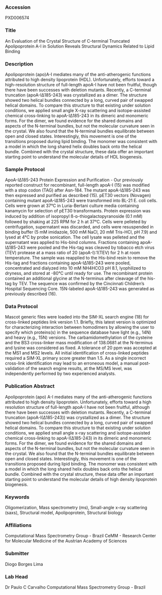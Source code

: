 ### Accession
PXD006574

### Title
An Evaluation of the Crystal Structure of C-terminal Truncated Apolipoprotein A-I in Solution Reveals Structural Dynamics Related to Lipid Binding

### Description
Apolipoprotein (apo)A-I mediates many of the anti-atherogenic functions attributed to high density lipoprotein (HDL). Unfortunately, efforts toward a high-resolution structure of full-length apoA-I have not been fruitful, though there have been successes with deletion mutants. Recently, a C-terminal truncation (apoA-IΔ185-243) was crystallized as a dimer. The structure showed two helical bundles connected by a long, curved pair of swapped helical domains. To compare this structure to that existing under solution conditions, we applied small angle X-ray scattering and isotope-assisted chemical cross-linking to apoA-IΔ185-243 in its dimeric and monomeric forms. For the dimer, we found evidence for the shared domains and aspects of the N-terminal bundles, but not the molecular curvature seen in the crystal. We also found that the N-terminal bundles equilibrate between open and closed states. Interestingly, this movement is one of the transitions proposed during lipid binding. The monomer was consistent with a model in which the long shared helix doubles back onto the helical bundle. Combined with the crystal structure, these data offer an important starting point to understand the molecular details of HDL biogenesis.

### Sample Protocol
ApoA-IΔ185-243 Protein Expression and Purification - Our previously reported construct for recombinant, full-length apoA-I (15) was modified with a stop codon (TAG) after Asn-184. The mutant apoA-IΔ185-243 was then expressed and purified as described (15). pET30 vectors (Novagen) containing mutant apoA-IΔ185-243 were transformed into BL-21 E. coli cells. Cells were grown at 37°C in Luria-Bertani culture media containing kanamycin for selection of pET30 transformants. Protein expression was induced by addition of isopropyl ß-ᴅ-thiogalactopyranoside (0.1 mM) followed by shaking at 225 RPM for 2 h at 37°C. Cells were pelleted by centrifugation, supernatant was discarded, and cells were resuspended in binding buffer (5 mM imidazole, 500 mM NaCl, 20 mM Tris-HCl, pH 7.9) and lysed at 4°C by probe sonication. The cell lysate was pelleted and the supernatant was applied to His-bind columns. Fractions containing apoA-IΔ185-243 were pooled and the His-tag was cleaved by tobacco etch virus (TEV) protease at a mass ratio of 20 (apoA-I):1(TEV) for 2 h at room temperature. The sample was reapplied to the His-bind resin to remove the His-tag and fractions containing apoA-IΔ185-243 were pooled, concentrated and dialyzed into 10 mM NH4HCO3 pH 8.1, lyophilized to dryness, and stored at -80°C until ready for use. The recombinant protein contained an additional glycine at the N-terminus after cleavage of the his-tag by TEV. The sequence was confirmed by the Cincinnati Children’s Hospital Sequencing Core. 15N-labeled apoA-IΔ185-243 was generated as previously described (16).

### Data Protocol
Mascot generic files were loaded into the SIM-XL search engine (18) for cross-linked peptides link version 1.1. Briefly, this latest version is optimized for characterizing interaction between homodimers by allowing the user to specify which proteins(s) in the sequence database have light (e.g., 14N) and heavy (e.g., 15N) versions. The carbamidomethylation of the cysteine and the BS3 cross-linker mass modification of 138.0681 at the N-terminus and lysine was considered as fixed. A tolerance of 20 ppm was accepted at the MS1 and MS2 levels. All initial identification of cross-linked peptides required a SIM-XL primary score greater than 1.5. As a single incorrect cross-link identification may lead to an erroneous model, a manual post-validation of the search engine results, at the MS/MS level, was independently performed by two experienced analysts.

### Publication Abstract
Apolipoprotein (apo) A-I mediates many of the anti-atherogenic functions attributed to high density lipoprotein. Unfortunately, efforts toward a high resolution structure of full-length apoA-I have not been fruitful, although there have been successes with deletion mutants. Recently, a C-terminal truncation (apoA-I(&#x394;185-243)) was crystallized as a dimer. The structure showed two helical bundles connected by a long, curved pair of swapped helical domains. To compare this structure to that existing under solution conditions, we applied small angle x-ray scattering and isotope-assisted chemical cross-linking to apoA-I(&#x394;185-243) in its dimeric and monomeric forms. For the dimer, we found evidence for the shared domains and aspects of the N-terminal bundles, but not the molecular curvature seen in the crystal. We also found that the N-terminal bundles equilibrate between open and closed states. Interestingly, this movement is one of the transitions proposed during lipid binding. The monomer was consistent with a model in which the long shared helix doubles back onto the helical bundle. Combined with the crystal structure, these data offer an important starting point to understand the molecular details of high density lipoprotein biogenesis.

### Keywords
Oligomerization, Mass spectrometry (ms), Small-angle x-ray scattering (saxs), Structural model, Apolipoprotein, Structural biology

### Affiliations
Computational Mass Spectrometry Group - Brazil
CeMM - Research Center for Molecular Medicine of the Austrian Academy of Sciences

### Submitter
Diogo Borges Lima

### Lab Head
Dr Paulo C Carvalho
Computational Mass Spectrometry Group - Brazil


